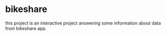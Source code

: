 # bikeshare
this project is an interactive project answering some information about data from bikeshare app.
